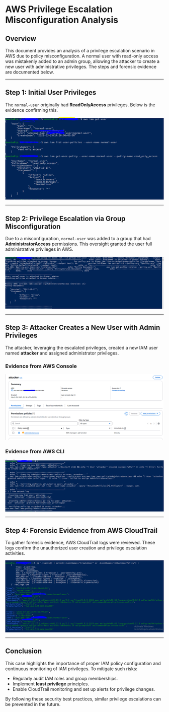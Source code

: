 # AWS Privilege Escalation Misconfiguration Analysis

## Overview  
This document provides an analysis of a privilege escalation scenario in AWS due to policy misconfiguration. A normal user with read-only access was mistakenly added to an admin group, allowing the attacker to create a new user with administrative privileges. The steps and forensic evidence are documented below.

---

## Step 1: Initial User Privileges  
The `normal-user` originally had **ReadOnlyAccess** privileges. Below is the evidence confirming this.  

![Step 1 - ReadOnly Access](/Threat_Hunting_Reports/step_1.PNG)

---

## Step 2: Privilege Escalation via Group Misconfiguration  
Due to a misconfiguration, `normal-user` was added to a group that had **AdministratorAccess** permissions. This oversight granted the user full administrative privileges in AWS.  

![Step 2 - Group Misconfiguration](/Threat_Hunting_Reports/step_2.PNG)

---

## Step 3: Attacker Creates a New User with Admin Privileges  
The attacker, leveraging the escalated privileges, created a new IAM user named **attacker** and assigned administrator privileges.  

### Evidence from AWS Console  
![Step 3.1 - Attacker User Created](/Threat_Hunting_Reports/step_3.1.PNG)

### Evidence from AWS CLI  
![Step 3.2 - CLI Logs of User Creation](/Threat_Hunting_Reports/step_3.2.PNG)

---

## Step 4: Forensic Evidence from AWS CloudTrail  
To gather forensic evidence, AWS CloudTrail logs were reviewed. These logs confirm the unauthorized user creation and privilege escalation activities.  

![CloudTrail Logs Evidence](/Threat_Hunting_Reports/cloud_trail_logs.PNG)

---

## Conclusion  
This case highlights the importance of proper IAM policy configuration and continuous monitoring of IAM privileges. To mitigate such risks:  
- Regularly audit IAM roles and group memberships.  
- Implement **least privilege** principles.  
- Enable CloudTrail monitoring and set up alerts for privilege changes.  

By following these security best practices, similar privilege escalations can be prevented in the future.  
